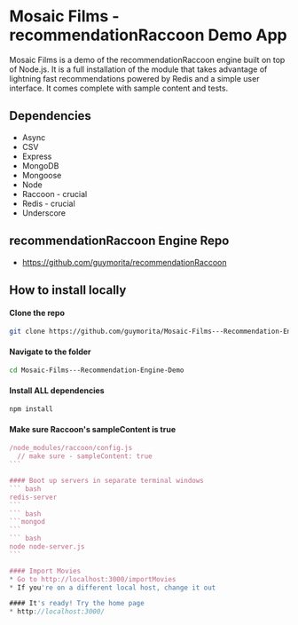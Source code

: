 # Mosaic Films - recommendationRaccoon Demo App

Mosaic Films is a demo of the recommendationRaccoon engine built on top of Node.js. It is a full installation of the module that takes advantage of lightning fast recommendations powered by Redis and a simple user interface. It comes complete with sample content and tests.

## Dependencies

* Async
* CSV
* Express
* MongoDB
* Mongoose
* Node
* Raccoon - crucial
* Redis - crucial
* Underscore

## recommendationRaccoon Engine Repo

* <a href="https://github.com/guymorita/recommendationRaccoon" target="_blank">https://github.com/guymorita/recommendationRaccoon</a>

## How to install locally

#### Clone the repo
``` bash
git clone https://github.com/guymorita/Mosaic-Films---Recommendation-Engine-Demo.git
```

#### Navigate to the folder
``` bash
cd Mosaic-Films---Recommendation-Engine-Demo
```

#### Install ALL dependencies
``` bash
npm install
```

#### Make sure Raccoon's sampleContent is true
```` js
/node_modules/raccoon/config.js
  // make sure - sampleContent: true
```

#### Boot up servers in separate terminal windows
``` bash
redis-server
```
``` bash
```mongod
```
``` bash
node node-server.js
```

#### Import Movies
* Go to http://localhost:3000/importMovies
* If you're on a different local host, change it out

#### It's ready! Try the home page
* http://localhost:3000/
